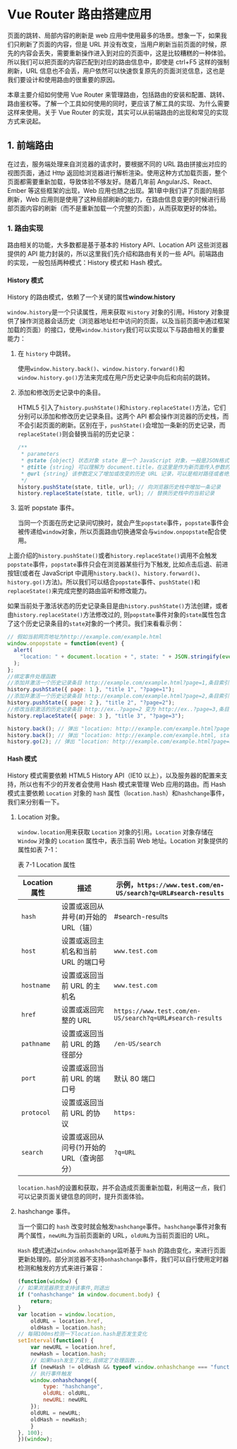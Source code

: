 # Vue Router 路由搭建应用
页面的跳转、局部内容的刷新是 web 应用中使用最多的场景。想象一下，如果我们只刷新了页面的内容，但是 URL 并没有改变，当用户刷新当前页面的时候，原先的内容会丢失，需要重新操作进入到对应的页面中，这是比较糟糕的一种体验。所以我们可以把页面的内容匹配到对应的路由信息中，即使是 ctrl+F5 这样的强制刷新，URL 信息也不会丢，用户依然可以快速恢复原先的页面浏览信息，这也是我们要设计和使用路由的很重要的原因。

本章主要介绍如何使用 Vue Router 来管理路由，包括路由的安装和配置、跳转、路由鉴权等。了解一个工具如何使用的同时，更应该了解工具的实现、为什么需要这样来使用。关于 Vue Router 的实现，其实可以从前端路由的出现和常见的实现方式来说起。

## 1. 前端路由
在过去，服务端处理来自浏览器的请求时，要根据不同的 URL 路由拼接出对应的视图页面，通过 Http 返回给浏览器进行解析渲染。使用这种方式加载页面，整个页面都需要重新加载，导致体验不够友好。随着几年前 AngularJS、React、Ember 等这些框架的出现，Web 应用也随之出现。第1章中我们讲了页面的局部刷新，Web 应用则是使用了这种局部刷新的能力，在路由信息变更的时候进行局部页面内容的刷新（而不是重新加载一个完整的页面），从而获取更好的体验。

### 1. 路由实现
路由相关的功能，大多数都是基于基本的 History API、Location API 这些浏览器提供的 API 能力封装的，所以这里我们先介绍和路由有关的一些 API。前端路由的实现，一般包括两种模式：History 模式和 Hash 模式。
#### History 模式
History 的路由模式，依赖了一个关键的属性**window.history**

`window.history`是一个只读属性，用来获取 `History` 对象的引用。History 对象提供了操作浏览器会话历史（浏览器地址栏中访问的页面，以及当前页面中通过框架加载的页面）的接口，使用`window.history`我们可以实现以下与路由相关的重要能力：

1. 在 `history` 中跳转。
    
    使用`window.history.back()`、`window.history.forward()`和`window.history.go()`方法来完成在用户历史记录中向后和向前的跳转。
2. 添加和修改历史记录中的条目。

    HTML5 引入了`history.pushState()`和`history.replaceState()`方法，它们分别可以添加和修改历史记录条目。这两个 API 都会操作浏览器的历史栈，而不会引起页面的刷新。区别在于，`pushState()`会增加一条新的历史记录，而`replaceState()`则会替换当前的历史记录：

    ```js
    /**
     * parameters
     * @state {object} 状态对象 state 是一个 JavaScript 对象，一般是JSON格式的对象字面量
     * @title {string} 可以理解为 document.title，在这里是作为新页面传入参数的
     * @url {string} 该参数定义了增加或改变的历史 URL 记录，可以是相对路径或者绝对路径，url的具体格式可以自定
     */
    history.pushState(state, title, url); // 向浏览器历史栈中增加一条记录
    history.replaceState(state, title, url); // 替换历史栈中的当前记录
    ```
3. 监听 popstate 事件。

    当同一个页面在历史记录间切换时，就会产生`popstate`事件，`popstate`事件会被传递给`window`对象，所以页面路由切换通常会与`window.onpopstate`配合使用。

上面介绍的`history.pushState()`或者`history.replaceState()`调用不会触发`popstate`事件，`popstate`事件只会在浏览器某些行为下触发, 比如点击后退、前进按钮(或者在 JavaScript 中调用`history.back()`、`history.forward()`、`history.go()`方法)。所以我们可以结合`popstate`事件、`pushState()`和`replaceState()`来完成完整的路由监听和修改能力。

如果当前处于激活状态的历史记录条目是由`history.pushState()`方法创建，或者由`history.replaceState()`方法修改过的, 则`popstate`事件对象的`state`属性包含了这个历史记录条目的`state`对象的一个拷贝。我们来看看示例：
```js
// 假如当前网页地址为http://example.com/example.html
window.onpopstate = function(event) {
  alert(
    "location: " + document.location + ", state: " + JSON.stringify(event.state)
  );
};
//绑定事件处理函数
//添加并激活一个历史记录条目 http://example.com/example.html?page=1,条目索引为1
history.pushState({ page: 1 }, "title 1", "?page=1");
//添加并激活一个历史记录条目 http://example.com/example.html?page=2,条目索引为2
history.pushState({ page: 2 }, "title 2", "?page=2");
//修改当前激活的历史记录条目 http://ex..?page=2 变为 http://ex..?page=3,条目索引为3
history.replaceState({ page: 3 }, "title 3", "?page=3");

history.back(); // 弹出 "location: http://example.com/example.html?page=1, state: {"page":1}"
history.back(); // 弹出 "location: http://example.com/example.html, state: null
history.go(2); // 弹出 "location: http://example.com/example.html?page=3, state: {"page":3}
```

#### Hash 模式
History 模式需要依赖 HTML5 History API（IE10 以上），以及服务器的配置来支持，所以也有不少的开发者会使用 Hash 模式来管理 Web 应用的路由。而 Hash 模式主要依赖 `Location` 对象的 `hash` 属性（l`ocation.hash`）和`hashchange`事件，我们来分别看一下。
1. Location 对象。

    `window.location`用来获取 `Location` 对象的引用。`Location` 对象存储在 `Window` 对象的 `Location` 属性中，表示当前 Web 地址。Location 对象提供的属性如表 7-1：

    表 7-1 Location 属性

    Location 属性|	描述|	示例，`https://www.test.com/en-US/search?q=URL#search-results`
    ---|---|---
    `hash`|	设置或返回从井号(#)开始的 URL（锚）|	#search-results
    `host`	|设置或返回主机名和当前 URL 的端口号|	`www.test.com`
    `hostname`|	设置或返回当前 URL 的主机名	|`www.test.com`
    `href`	|设置或返回完整的 URL	|`https://www.test.com/en-US/search?q=URL#search-results`
    `pathname`|	设置或返回当前 URL 的路径部分	|`/en-US/search`
    `port`	|设置或返回当前 URL 的端口号	|默认 80 端口
    `protocol`|	设置或返回当前 URL 的协议	|`https:`
    `search`|	设置或返回从问号(?)开始的 URL（查询部分）	|`?q=URL`

    `location.hash`的设置和获取，并不会造成页面重新加载，利用这一点，我们可以记录页面关键信息的同时，提升页面体验。

2. hashchange 事件。

    当一个窗口的 `hash` 改变时就会触发`hashchange`事件。`hashchange`事件对象有两个属性，`newURL`为当前页面新的 URL，`oldURL`为当前页面旧的 URL。

    `Hash` 模式通过`window.onhashchange`监听基于 `hash` 的路由变化，来进行页面更新处理的。部分浏览器不支持`onhashchange`事件，我们可以自行使用定时器检测和触发的方式来进行兼容：
    ```js
    (function(window) {
    // 如果浏览器原生支持该事件,则退出
    if ("onhashchange" in window.document.body) {
        return;
    }
    var location = window.location,
        oldURL = location.href,
        oldHash = location.hash;
    // 每隔100ms检测一下location.hash是否发生变化
    setInterval(function() {
        var newURL = location.href,
        newHash = location.hash;
        // 如果hash发生了变化,且绑定了处理函数...
        if (newHash != oldHash && typeof window.onhashchange === "function") {
        // 执行事件触发
        window.onhashchange({
            type: "hashchange",
            oldURL: oldURL,
            newURL: newURL
        });
        oldURL = newURL;
        oldHash = newHash;
        }
    }, 100);
    })(window);
    ```